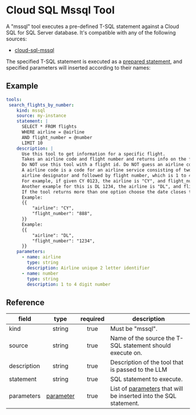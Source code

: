 # Cloud SQL Mssql Tool

A "mssql" tool executes a pre-defined T-SQL statement against a Cloud SQL for SQL Server
database. It's compatible with any of the following sources:

- [cloud-sql-mssql](../sources/cloud-sql-mssql.md)

The specified T-SQL statement is executed as a [prepared statement][prepare-statement],
and specified parameters will inserted according to their names:

[prepare-statement]: https://learn.microsoft.com/sql/relational-databases/system-stored-procedures/sp-prepare-transact-sql?view=sql-server-ver16

## Example

```yaml
tools:
 search_flights_by_number:
    kind: mssql
    source: my-instance
    statement: |
      SELECT * FROM flights
      WHERE airline = @airline
      AND flight_number = @number
      LIMIT 10
    description: |
      Use this tool to get information for a specific flight.
      Takes an airline code and flight number and returns info on the flight.
      Do NOT use this tool with a flight id. Do NOT guess an airline code or flight number.
      A airline code is a code for an airline service consisting of two-character
      airline designator and followed by flight number, which is 1 to 4 digit number.
      For example, if given CY 0123, the airline is "CY", and flight_number is "123".
      Another example for this is DL 1234, the airline is "DL", and flight_number is "1234".
      If the tool returns more than one option choose the date closes to today.
      Example:
      {{
          "airline": "CY",
          "flight_number": "888",
      }}
      Example:
      {{
          "airline": "DL",
          "flight_number": "1234",
      }}
    parameters:
      - name: airline
        type: string
        description: Airline unique 2 letter identifier
      - name: number
        type: string
        description: 1 to 4 digit number
```

## Reference

| **field**   |                   **type**                   | **required** | **description**                                                                                     |
|-------------|:--------------------------------------------:|:------------:|-----------------------------------------------------------------------------------------------------|
| kind        |                    string                    |     true     | Must be "mssql". |
| source      |                    string                    |     true     | Name of the source the T-SQL statement should execute on.|
| description |                    string                    |     true     | Description of the tool that is passed to the LLM|
| statement   |                    string                    |     true     | SQL statement to execute. |
| parameters  | [parameter](README.md#specifying-parameters) |     true     | List of [parameters](README.md#specifying-parameters) that will be inserted into the SQL statement. |
